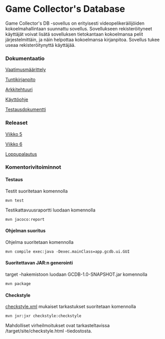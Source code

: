 # Game Collector's Database

Game Collector's DB -sovellus on erityisesti videopelikeräilijöiden kokoelmahallintaan suunnattu sovellus.
Sovellukseen rekisteröityneet käyttäjät voivat lisätä sovelluksen tietokantaan kokoelmansa pelit järjestelmittäin, 
ja näin helpottaa kokoelmansa kirjanpitoa. Sovellus tukee useaa rekisteröitynyttä käyttäjää.

### Dokumentaatio  
[Vaatimusmäärittely](https://github.com/sokkanen/ot-harjoitustyo/blob/master/dokumentointi/vaatimusmaarittely.md)

[Tuntikirjanpito](https://github.com/sokkanen/ot-harjoitustyo/blob/master/dokumentointi/tuntikirjanpito.md)

[Arkkitehtuuri](https://github.com/sokkanen/ot-harjoitustyo/blob/master/dokumentointi/arkkitehtuuri.md)

[Käyttöohje](https://github.com/sokkanen/ot-harjoitustyo/blob/master/dokumentointi/kayttoohje.md)

[Testausdokumentti](https://github.com/sokkanen/ot-harjoitustyo/blob/master/dokumentointi/testausdokumentti.md)

### Releaset
[Viikko 5](https://github.com/sokkanen/ot-harjoitustyo/releases)

[Viikko 6](https://github.com/sokkanen/ot-harjoitustyo/releases)

[Loppupalautus](https://github.com/sokkanen/ot-harjoitustyo/releases)

### Komentorivitoiminnot
#### Testaus
Testit suoritetaan komennolla
```
mvn test
```
Testikattavuusraportti luodaan komennolla
```
mvn jacoco:report
```
#### Ohjelman suoritus
Ohjelma suoritetaan komennolla
```
mvn compile exec:java -Dexec.mainClass=app.gcdb.ui.GUI
```
#### Suoritettavan JAR:n generointi
target -hakemistoon luodaan GCDB-1.0-SNAPSHOT.jar komennolla
```
mvn package
```

#### Checkstyle
[checkstyle.xml](https://github.com/sokkanen/ot-harjoitustyo/blob/master/checkstyle.xml) mukaiset tarkastukset suoritetaan komennolla
```
mvn jxr:jxr checkstyle:checkstyle
```
Mahdolliset virheilmoitukset ovat tarkasteltavissa /target/site/checkstyle.html -tiedostosta.
